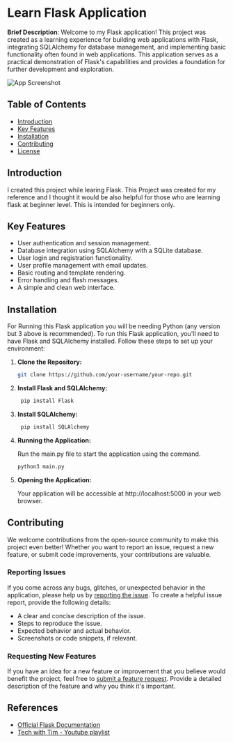 # Learn Flask Application

**Brief Description**: Welcome to my Flask application! This project was created as a learning experience for building web applications with Flask, integrating SQLAlchemy for database management, and implementing basic functionality often found in web applications. This application serves as a practical demonstration of Flask's capabilities and provides a foundation for further development and exploration.

![App Screenshot](https://lucianopereira.netlify.app/images/uploads/python_flask_titulo.JPG)

## Table of Contents

- [Introduction](#introduction)
- [Key Features](#key-features)
- [Installation](#installation)
- [Contributing](#contributing)
- [License](#license)

## Introduction

I created this project while learing Flask. This Project was created for my reference and I thought it would be also helpful for those who are learning flask at beginner level. This is intended for beginners only.

## Key Features

- User authentication and session management.
- Database integration using SQLAlchemy with a SQLite database.
- User login and registration functionality.
- User profile management with email updates.
- Basic routing and template rendering.
- Error handling and flash messages.
- A simple and clean web interface.

## Installation

For Running this Flask application you will be needing Python (any version but 3 above is recommended).
To run this Flask application, you'll need to have Flask and SQLAlchemy installed. Follow these steps to set up your environment:

1. **Clone the Repository:**

   ```bash
   git clone https://github.com/your-username/your-repo.git
   ```
2. **Install Flask and SQLAlchemy:**

   ```bash
    pip install Flask
   ```
3. **Install SQLAlchemy:**

   ```bash
    pip install SQLAlchemy
   ```
4. **Running the Application:**
   
   Run the main.py file to start the application using the command.

   ```bash
   python3 main.py
   ```
6. **Opening the Application:**
   
   Your application will be accessible at http://localhost:5000 in your web browser.


## Contributing

We welcome contributions from the open-source community to make this project even better! Whether you want to report an issue, request a new feature, or submit code improvements, your contributions are valuable.

### Reporting Issues

If you come across any bugs, glitches, or unexpected behavior in the application, please help us by [reporting the issue](https://github.com/Yukesh0409/Learn-Flask/issues). To create a helpful issue report, provide the following details:

- A clear and concise description of the issue.
- Steps to reproduce the issue.
- Expected behavior and actual behavior.
- Screenshots or code snippets, if relevant.

### Requesting New Features

If you have an idea for a new feature or improvement that you believe would benefit the project, feel free to [submit a feature request](https://github.com/Yukesh0409/Learn-Flask/labels/enhancement). Provide a detailed description of the feature and why you think it's important.

## References
- [Official Flask Documentation](https://flask.palletsprojects.com/en/2.1.x/)
- [Tech with Tim - Youtube playlist](https://www.youtube.com/playlist?list=PLzMcBGfZo4-n4vJJybUVV3Un_NFS5EOgX)

